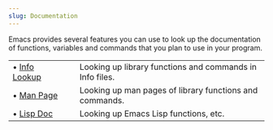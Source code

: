 ```yaml
---
slug: Documentation
---
```


Emacs provides several features you can use to look up the documentation of functions, variables and commands that you plan to use in your program.

|                              |    |                                                          |
| :--------------------------- | -- | :------------------------------------------------------- |
| • [Info Lookup](Info-Lookup) |    | Looking up library functions and commands in Info files. |
| • [Man Page](Man-Page)       |    | Looking up man pages of library functions and commands.  |
| • [Lisp Doc](Lisp-Doc)       |    | Looking up Emacs Lisp functions, etc.                    |
